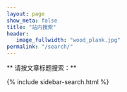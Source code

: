 ```yaml
---
layout: page
show_meta: false
title: "站内搜索"
header:
   image_fullwidth: "wood_plank.jpg"
permalink: "/search/"
---
```


** 请按文章标题搜索：**

{% include sidebar-search.html %}


